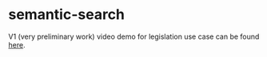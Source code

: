 # semantic-search

V1 (very preliminary work) video demo for legislation use case can be found [here](https://drive.google.com/file/d/1TwKQZF14h74aU0kFfC2O6r3qos0iIemy/view?usp=sharing).